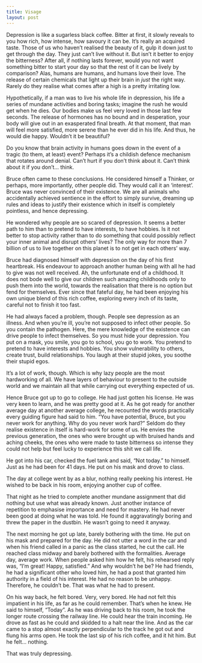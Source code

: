 ```yaml
---
title: Visage
layout: post
---
```


Depression is like a sugarless black coffee. Bitter at first, it slowly reveals to you how rich, how intense, how savoury it can be. It’s really an acquired taste. Those of us who haven’t realised the beauty of it, gulp it down just to get through the day. They just can’t live without it. But isn’t it better to enjoy the bitterness? After all, if nothing lasts forever, would you not want something bitter to start your day so that the rest of it can be lively by comparison? Alas, humans are humans, and humans love their love. The release of certain chemicals that light up their brain in *just* the right way. Rarely do they realise what comes after a high is a pretty irritating low.

Hypothetically, if a man was to live his whole life in depression, his life a series of mundane activities and boring tasks; imagine the rush he would get when he dies. Our bodies make us feel very loved in those last few seconds. The release of hormones has no bound and in desperation, your body will give out in an exasperated final breath. At that moment, that man will feel more satisfied, more serene than he ever did in his life. And thus, he would die happy. Wouldn’t it be beautiful?

Do you know that brain activity in humans goes down in the event of a tragic (to them, at least) event? Perhaps it’s a childish defence mechanism that rotates around denial. Can’t hurt if you don’t think about it. Can’t think about it if you don’t… think.

Bruce often came to these conclusions. He considered himself a Thinker, or perhaps, more importantly, other people did. They would call it an ‘interest’. Bruce was never convinced of their existence. We are all animals who accidentally achieved sentience in the effort to simply survive, dreaming up rules and ideas to justify their existence which in itself is completely pointless, and hence depressing.

He wondered why people are so scared of depression. It seems a better path to him than to pretend to have interests, to have hobbies. Is it not better to stop activity rather than to do something that could possibly reflect your inner animal and disrupt others’ lives? The only way for more than 7 billion of us to live together on this planet is to not get in each others’ way.

Bruce had diagnosed himself with depression on the day of his first heartbreak. His endeavour to approach another human being with all he had to give was not well received. Ah, the unfortunate end of a childhood. It does not bode well to give our children such amazing childhoods only to push them into the world, towards the realisation that there is no option but fend for themselves. Ever since that fateful day, he had been enjoying his own unique blend of this rich coffee, exploring every inch of its taste, careful not to finish it too fast.

He had always faced a problem, though. People see depression as an illness. And when you’re ill, you’re not supposed to infect other people. So you contain the pathogen. Here, the mere knowledge of the existence can drive people to infect themselves. So you must hide your depression. You put on a mask, you smile, you go to school, you go to work. You pretend to pretend to have interests and hobbies. You show vulnerability to others, create trust, build relationships. You laugh at their stupid jokes, you soothe their stupid egos.

It’s a lot of work, though. Which is why lazy people are the most hardworking of all. We have layers of behaviour to present to the outside world and we maintain all that while carrying out everything expected of us. 

Hence Bruce got up to go to college. He had just gotten his license. He was very keen to learn, and he was pretty good at it. As he got ready for another average day at another average college, he recounted the words practically every guiding figure had said to him. “You have potential, Bruce, but you never work for anything. Why do you never work hard?” Seldom do they realise existence in itself is hard-work for some of us. He envies the previous generation, the ones who were brought up with bruised hands and aching cheeks, the ones who were made to taste bitterness so intense they could not help but feel lucky to experience this shit we call life.

He got into his car, checked the fuel tank and said, “Not today.” to himself. Just as he had been for 41 days. He put on his mask and drove to class.

The day at college went by as a blur, nothing really peeking his interest. He wished to be back in his room, enjoying another cup of coffee.

That night as he tried to complete another mundane assignment that did nothing but use what was already known. Just another instance of repetition to emphasise importance and need for mastery. He had never been good at doing what he was told. He found it aggravatingly boring and threw the paper in the dustbin. He wasn’t going to need it anyway.

The next morning he got up late, barely bothering with the time. He put on his mask and prepared for the day. He did not utter a word in the car and when his friend called in a panic as the class started, he cut the call. He reached class midway and barely bothered with the formalities. Average day, average work. When people asked him how he felt, his rehearsed reply was, “I’m great! Happy, satisfied.” And why wouldn’t he be? He had friends, he had a significant other who loved him, he had a post that granted him authority in a field of his interest. He had no reason to be unhappy. Therefore, he couldn’t be. That was what he had to present. 

On his way back, he felt bored. Very, very bored. He had not felt this impatient in his life, as far as he could remember. That’s when he knew. He said to himself, “Today”. As he was driving back to his room, he took the longer route crossing the railway line. He could hear the train incoming. He drove as fast as he could and skidded to a halt near the line. And as the car came to a stop almost exactly perpendicular to the track he got out and flung his arms open. He took the last sip of his rich coffee, and it hit him. But he felt… nothing.

That was truly depressing.
